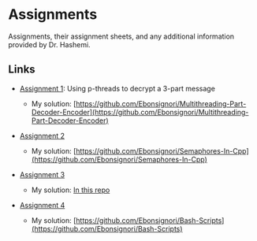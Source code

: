 # Assignments
Assignments, their assignment sheets, and any additional information provided by Dr. Hashemi.

## Links
- [Assignment 1](./assignment_1): Using p-threads to decrypt a 3-part message
    - My solution: [https://github.com/Ebonsignori/Multithreading-Part-Decoder-Encoder](https://github.com/Ebonsignori/Multithreading-Part-Decoder-Encoder)

- [Assignment 2](./assignment_2)
    - My solution: [https://github.com/Ebonsignori/Semaphores-In-Cpp](https://github.com/Ebonsignori/Semaphores-In-Cpp)
    
- [Assignment 3](./assignment_3)
    - My solution: [In this repo](./assignment_3/solution)
 
- [Assignment 4](./assignment_4)
    - My solution: [https://github.com/Ebonsignori/Bash-Scripts](https://github.com/Ebonsignori/Bash-Scripts)